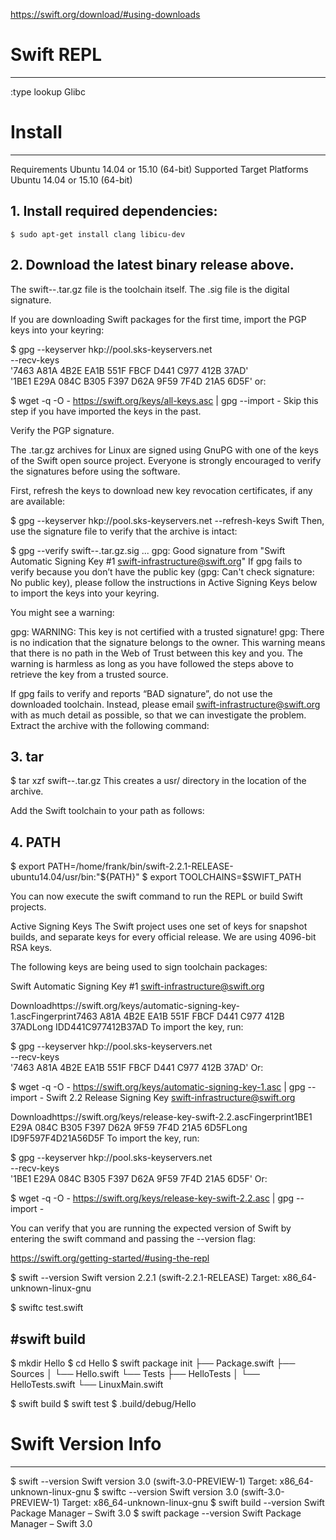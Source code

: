 https://swift.org/download/#using-downloads

# Swift REPL
------------------------------------

:type lookup Glibc








# Install
------------------------------------
Requirements
	Ubuntu 14.04 or 15.10 (64-bit)
Supported Target Platforms
	Ubuntu 14.04 or 15.10 (64-bit)


## 1. Install required dependencies:
	$ sudo apt-get install clang libicu-dev

## 2. Download the latest binary release above.

The swift-<VERSION>-<PLATFORM>.tar.gz file is the toolchain itself. The .sig file is the digital signature.

If you are downloading Swift packages for the first time, import the PGP keys into your keyring:

$ gpg --keyserver hkp://pool.sks-keyservers.net \
      --recv-keys \
      '7463 A81A 4B2E EA1B 551F  FBCF D441 C977 412B 37AD' \
      '1BE1 E29A 084C B305 F397  D62A 9F59 7F4D 21A5 6D5F'
or:

$ wget -q -O - https://swift.org/keys/all-keys.asc | gpg --import -
Skip this step if you have imported the keys in the past.

Verify the PGP signature.

The .tar.gz archives for Linux are signed using GnuPG with one of the keys of the Swift open source project. Everyone is strongly encouraged to verify the signatures before using the software.

First, refresh the keys to download new key revocation certificates, if any are available:

$ gpg --keyserver hkp://pool.sks-keyservers.net --refresh-keys Swift
Then, use the signature file to verify that the archive is intact:

$ gpg --verify swift-<VERSION>-<PLATFORM>.tar.gz.sig
...
gpg: Good signature from "Swift Automatic Signing Key #1 <swift-infrastructure@swift.org>"
If gpg fails to verify because you don’t have the public key (gpg: Can't check signature: No public key), please follow the instructions in Active Signing Keys below to import the keys into your keyring.

You might see a warning:

gpg: WARNING: This key is not certified with a trusted signature!
gpg:          There is no indication that the signature belongs to the owner.
This warning means that there is no path in the Web of Trust between this key and you. The warning is harmless as long as you have followed the steps above to retrieve the key from a trusted source.

If gpg fails to verify and reports “BAD signature”, do not use the downloaded toolchain. Instead, please email swift-infrastructure@swift.org with as much detail as possible, so that we can investigate the problem.
Extract the archive with the following command:

## 3. tar

$ tar xzf swift-<VERSION>-<PLATFORM>.tar.gz
This creates a usr/ directory in the location of the archive.

Add the Swift toolchain to your path as follows:

## 4. PATH

$ export PATH=/home/frank/bin/swift-2.2.1-RELEASE-ubuntu14.04/usr/bin:"${PATH}"
$ export TOOLCHAINS=$SWIFT_PATH

You can now execute the swift command to run the REPL or build Swift projects.

Active Signing Keys
The Swift project uses one set of keys for snapshot builds, and separate keys for every official release. We are using 4096-bit RSA keys.

The following keys are being used to sign toolchain packages:

Swift Automatic Signing Key #1 <swift-infrastructure@swift.org>

Downloadhttps://swift.org/keys/automatic-signing-key-1.ascFingerprint7463 A81A 4B2E EA1B 551F FBCF D441 C977 412B 37ADLong IDD441C977412B37AD
To import the key, run:

$ gpg --keyserver hkp://pool.sks-keyservers.net \
      --recv-keys \
      '7463 A81A 4B2E EA1B 551F  FBCF D441 C977 412B 37AD'
Or:

$ wget -q -O - https://swift.org/keys/automatic-signing-key-1.asc | gpg --import -
Swift 2.2 Release Signing Key <swift-infrastructure@swift.org>

Downloadhttps://swift.org/keys/release-key-swift-2.2.ascFingerprint1BE1 E29A 084C B305 F397 D62A 9F59 7F4D 21A5 6D5FLong ID9F597F4D21A56D5F
To import the key, run:

$ gpg --keyserver hkp://pool.sks-keyservers.net \
      --recv-keys \
      '1BE1 E29A 084C B305 F397  D62A 9F59 7F4D 21A5 6D5F'
Or:

$ wget -q -O - https://swift.org/keys/release-key-swift-2.2.asc | gpg --import -

You can verify that you are running the expected version of Swift by entering the swift command and passing the --version flag:

https://swift.org/getting-started/#using-the-repl

$ swift --version
Swift version 2.2.1 (swift-2.2.1-RELEASE)
Target: x86_64-unknown-linux-gnu

$ swiftc test.swift


#swift build
----------------------------------
$ mkdir Hello
$ cd Hello
$ swift package init
├── Package.swift
├── Sources
│   └── Hello.swift
└── Tests
    ├── HelloTests
    │   └── HelloTests.swift
    └── LinuxMain.swift

$ swift build
$ swift test
$ .build/debug/Hello


# Swift Version Info
------------------------------------
$ swift --version
	Swift version 3.0 (swift-3.0-PREVIEW-1)
	Target: x86_64-unknown-linux-gnu
$ swiftc --version
	Swift version 3.0 (swift-3.0-PREVIEW-1)
	Target: x86_64-unknown-linux-gnu
$ swift build --version
	Swift Package Manager – Swift 3.0
$ swift package --version
	Swift Package Manager – Swift 3.0
	
	
	
	
